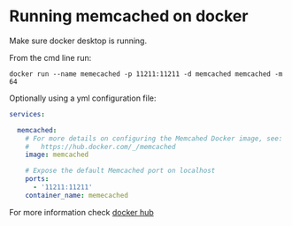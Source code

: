 # Running memcached on docker

Make sure docker desktop is running.

From the cmd line run:

`docker run --name memecached -p 11211:11211 -d memcached memcached -m 64`


Optionally using a yml configuration file:

```yml
services:

  memcached:
    # For more details on configuring the Memcahed Docker image, see:
    #   https://hub.docker.com/_/memcached
    image: memcached

    # Expose the default Memcached port on localhost
    ports:
      - '11211:11211'
    container_name: memecached
```

For more information check [docker hub](https://hub.docker.com/_/memcached)
